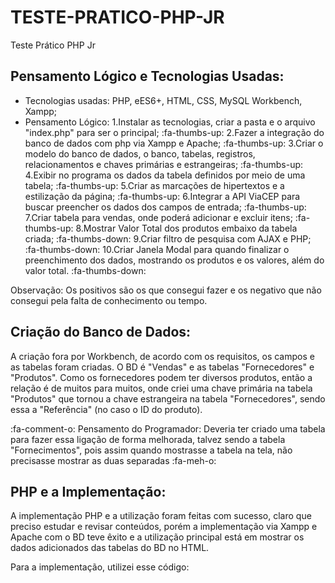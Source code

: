 # TESTE-PRATICO-PHP-JR
Teste Prático PHP Jr
## Pensamento Lógico e Tecnologias Usadas:

- Tecnologias usadas: PHP, eES6+, HTML, CSS, MySQL Workbench, Xampp;
- Pensamento Lógico:
1.Instalar as tecnologias, criar a pasta e o arquivo "index.php" para ser o principal; :fa-thumbs-up:
2.Fazer a integração do banco de dados com php via Xampp e Apache; :fa-thumbs-up:
3.Criar o modelo do banco de dados, o banco, tabelas, registros, relacionamentos e chaves primárias e estrangeiras; :fa-thumbs-up:
4.Exibir no programa os dados da tabela definidos por meio de uma tabela; :fa-thumbs-up:
5.Criar as marcações de hipertextos e a estilização da página; :fa-thumbs-up:
6.Integrar a API ViaCEP para buscar preencher os dados dos campos de entrada; :fa-thumbs-up:
7.Criar tabela para vendas, onde poderá adicionar e excluir itens; :fa-thumbs-up:
8.Mostrar Valor Total dos produtos embaixo da tabela criada;  :fa-thumbs-down:
9.Criar filtro de pesquisa com AJAX e PHP;  :fa-thumbs-down:
10.Criar Janela Modal para quando finalizar o preenchimento dos dados, mostrando os produtos e os valores, além do valor total. :fa-thumbs-down:

Observação: Os positivos são os que consegui fazer e os negativo que não consegui pela falta de conhecimento ou tempo.

## Criação do Banco de Dados:

A criação fora por Workbench, de acordo com os requisitos, os campos e as tabelas foram criadas. 
O BD é "Vendas" e as tabelas "Fornecedores" e "Produtos".
Como os fornecedores podem ter diversos produtos, então a relação é de muitos para muitos, 
onde criei uma chave primária na tabela "Produtos" que 
tornou a chave estrangeira na tabela "Fornecedores", sendo essa a "Referência" (no caso o ID do produto).

:fa-comment-o: Pensamento do Programador: Deveria ter criado uma tabela para fazer essa ligação de forma melhorada, 
talvez sendo a tabela "Fornecimentos", pois assim quando mostrasse a tabela na tela, não precisasse mostrar as duas separadas :fa-meh-o:


## PHP e a Implementação:

A implementação PHP e a utilização foram feitas com sucesso, claro que preciso estudar e revisar conteúdos, porém a implementação via Xampp
e Apache com o BD teve êxito e a utilização principal está em mostrar os dados adicionados das tabelas do BD no HTML.

Para a implementação, utilizei esse código:

